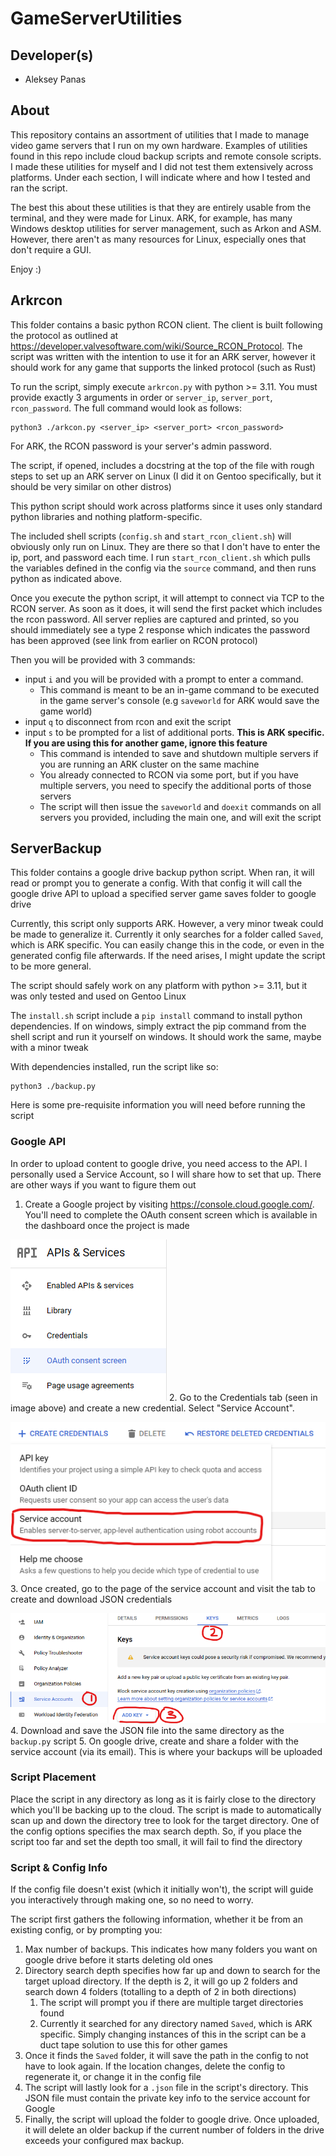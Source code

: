 # GameServerUtilities

## Developer(s)
- Aleksey Panas

## About
This repository contains an assortment of utilities that I made to manage video game servers that I run on my own hardware. Examples of utilities found in this repo include cloud backup scripts and remote 
console scripts. I made these utilities for myself and I did not test them extensively across platforms. Under each section, I will indicate where and how I tested and ran the script.

The best this about these utilities is that they are entirely usable from the terminal, and they were made for Linux. ARK, for example, has many Windows desktop utilities
for server management, such as Arkon and ASM. However, there aren't as many resources for Linux, especially ones that don't require a GUI. 

Enjoy :)

## Arkrcon
This folder contains a basic python RCON client. The client is built following the protocol as outlined at https://developer.valvesoftware.com/wiki/Source_RCON_Protocol. The script was written with the intention to use it 
for an ARK server, however it should work for any game that supports the linked protocol (such as Rust)

To run the script, simply execute `arkrcon.py` with python >= 3.11. You must provide exactly 3 arguments in order or `server_ip`, `server_port`, `rcon_password`. The full command
would look as follows: 
```
python3 ./arkcon.py <server_ip> <server_port> <rcon_password>
```
For ARK, the RCON password is your server's admin password.

The script, if opened, includes a docstring at the top of the file with rough steps to set up an ARK server on Linux (I did
it on Gentoo specifically, but it should be very similar on other distros)

This python script should work across platforms since it uses only standard python libraries and nothing platform-specific. 

The included shell scripts (`config.sh` and `start_rcon_client.sh`) will obviously only run on Linux. They are there so that
I don't have to enter the ip, port, and password each time. I run `start_rcon_client.sh` which pulls the variables
defined in the config via the `source` command, and then runs python as indicated above.

Once you execute the python script, it will attempt to connect via TCP to the RCON server. As soon as it does, it
will send the first packet which includes the rcon password. All server replies are captured and printed, so you 
should immediately see a type 2 response which indicates the password has been approved (see link from earlier on RCON protocol)

Then you will be provided with 3 commands:
- input `i` and you will be provided with a prompt to enter a command.
  - This command is meant to be an in-game command to be executed in the game server's console (e.g `saveworld` for ARK would save the game world)
- input `q` to disconnect from rcon and exit the script
- input `s` to be prompted for a list of additional ports. **This is ARK specific. If you are using this for another game, ignore this feature**
  - This command is intended to save and shutdown multiple servers if you are running an ARK cluster on the same machine
  - You already connected to RCON via some port, but if you have multiple servers, you need to specify the additional ports of those servers
  - The script will then issue the `saveworld` and `doexit` commands on all servers you provided, including the main one, and will exit the script


## ServerBackup
This folder contains a google drive backup python script. When ran, it will read or prompt you to generate a config. With that config
it will call the google drive API to upload a specified server game saves folder to google drive

Currently, this script only supports ARK. However, a very minor tweak could be made to generalize it. Currently it only searches for
a folder called `Saved`, which is ARK specific. You can easily change this in the code, or even in the generated config file afterwards. If the need
arises, I might update the script to be more general.

The script should safely work on any platform with python >= 3.11, but it was only tested and used on Gentoo Linux

The `install.sh` script include a `pip install` command to install python dependencies. If on windows, simply extract
the pip command from the shell script and run it yourself on windows. It should work the same, maybe with a minor tweak

With dependencies installed, run the script like so:
```
python3 ./backup.py
```
Here is some pre-requisite information you will need before running the script
### Google API
In order to upload content to google drive, you need access to the API. I personally used a Service Account, so I will share how to set that up. There are other ways if you want to figure them out

1. Create a Google project by visiting https://console.cloud.google.com/. You'll need to complete the OAuth consent screen which is available in the dashboard once the project is made

![Image not loading](./markdown_images/screenshot_1.png)
2. Go to the Credentials tab (seen in image above) and create a new credential. Select "Service Account".

![Image not loading](./markdown_images/screenshot_2.png)
3. Once created, go to the page of the service account and visit the tab to create and download JSON credentials

![Image not loading](./markdown_images/screenshot_3.png)
4. Download and save the JSON file into the same directory as the `backup.py` script
5. On google drive, create and share a folder with the service account (via its email). This is where your backups will be uploaded

### Script Placement
Place the script in any directory as long as it is fairly close to the directory which you'll be backing up to the cloud. The script is made
to automatically scan up and down the directory tree to look for the target directory. One of the config options specifies the max
search depth. So, if you place the script too far and set the depth too small, it will fail to find the directory

### Script & Config Info
If the config file doesn't exist (which it initially won't), the script will guide you interactively through making one,
so no need to worry.

The script first gathers the following information, whether it be from an existing config, or by prompting you:
1. Max number of backups. This indicates how many folders you want on google drive before it starts deleting old ones
2. Directory search depth specifies how far up and down to search for the target upload directory. If the depth is 2, it will go up 2 folders and search down 4 folders (totalling to a depth of 2 in both directions)
   1. The script will prompt you if there are multiple target directories found
   2. Currently it searched for any directory named `Saved`, which is ARK specific. Simply changing instances of this in the script can be a duct tape solution to use this for other games
3. Once it finds the `Saved` folder, it will save the path in the config to not have to look again. If the location changes, delete the config to regenerate it, or change it in the config file
4. The script will lastly look for a `.json` file in the script's directory. This JSON file must contain the private key info to the service account for Google
5. Finally, the script will upload the folder to google drive. Once uploaded, it will delete an older backup if the current number of folders in the drive exceeds your configured max backup.
